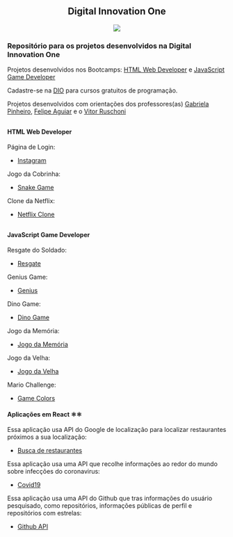 <h2 align="center">Digital Innovation One</h2>

<p align="center">
  <img src="https://user-images.githubusercontent.com/71888055/117300953-7e07f700-ae50-11eb-8637-30714c1f9c0b.png">
</p>

<h3>Repositório para os projetos desenvolvidos na Digital Innovation One</h3>

Projetos desenvolvidos nos Bootcamps: [HTML Web Developer](https://digitalinnovation.one/bootcamps/html-web-developer) e [JavaScript Game Developer](https://digitalinnovation.one/bootcamps/javascript-game-developer)

Cadastre-se na [DIO](https://digitalinnovation.one/) para cursos gratuitos de programação.

Projetos desenvolvidos com orientações dos professores(as) [Gabriela Pinheiro](https://github.com/SpruceGabriela), [Felipe Aguiar](https://github.com/felipeAguiarCode) e o [Vitor Ruschoni](https://github.com/ruschoni02)

##

#### HTML Web Developer

Página de Login:

- [Instagram](https://athilas-silva.github.io/digital-innovation-one/instagram/index.html)

Jogo da Cobrinha:

- [Snake Game](https://athilas-silva.github.io/digital-innovation-one/cobrinha/index.html)

Clone da Netflix:

- [Netflix Clone](https://athilas-silva.github.io/digital-innovation-one/netflix/index.html)

##

#### JavaScript Game Developer

Resgate do Soldado:

- [Resgate](https://athilas-silva.github.io/digital-innovation-one/resgate-dio/index.html)

Genius Game:

- [Genius](https://athilas-silva.github.io/digital-innovation-one/genius-game/index.html)

Dino Game:

- [Dino Game](https://athilas-silva.github.io/digital-innovation-one/dino-game/index.html)

Jogo da Memória:

- [Jogo da Memória](https://athilas-silva.github.io/digital-innovation-one/jogo-da-memoria/index.html)

Jogo da Velha:
- [Jogo da Velha](https://athilas-silva.github.io/digital-innovation-one/jogo-da-velha/index.html)

Mario Challenge:
- [Game Colors](https://athilas-silva.github.io/digital-innovation-one/color-game/index.html)

#### Aplicações em React ⚛️⚛️

Essa aplicação usa API do Google de localização para localizar restaurantes próximos a sua localização:

- [Busca de restaurantes](https://github.com/Athilas-Silva/digital-innovation-one/tree/main/search-restaurant)

Essa aplicação usa uma API que recolhe informações ao redor do mundo sobre infecções do coronavirus:

- [Covid19](https://github.com/Athilas-Silva/digital-innovation-one/tree/main/covid19-world)

Essa aplicação usa uma API do Github que tras informações do usuário pesquisado, como repositórios, informações públicas de perfil e repositórios com estrelas:

- [Github API](https://github.com/Athilas-Silva/digital-innovation-one/tree/main/github-api)
